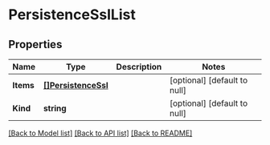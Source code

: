 # PersistenceSslList

## Properties
Name | Type | Description | Notes
------------ | ------------- | ------------- | -------------
**Items** | [**[]PersistenceSsl**](persistence_ssl.md) |  | [optional] [default to null]
**Kind** | **string** |  | [optional] [default to null]

[[Back to Model list]](../README.md#documentation-for-models) [[Back to API list]](../README.md#documentation-for-api-endpoints) [[Back to README]](../README.md)


